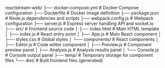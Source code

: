 reactstream-web/
├── docker-compose.yml       # Docker Compose configuration
├── Dockerfile               # Docker image definition
├── package.json             # Node.js dependencies and scripts
├── webpack.config.js        # Webpack configuration
├── server.js                # Express server handling API and socket.io
├── src/                     # Frontend source code
│   ├── index.html           # Main HTML template
│   ├── index.js             # React entry point
│   ├── App.js               # Main React component
│   ├── styles.css           # Global styles
│   └── components/          # React components
│       ├── Editor.js        # Code editor component
│       ├── Preview.js       # Component preview panel
│       ├── Analysis.js      # Analysis results panel
│       └── Console.js       # Console output panel
├── temp/                    # Temporary storage for component files
└── dist/                    # Built frontend files (generated)
